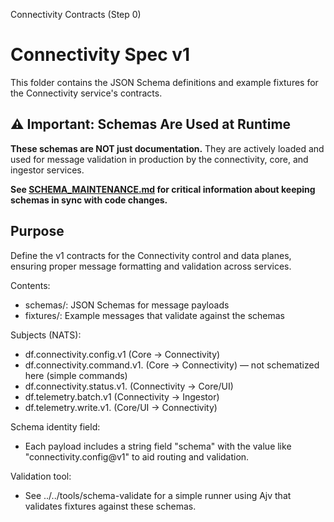 Connectivity Contracts (Step 0)

# Connectivity Spec v1

This folder contains the JSON Schema definitions and example fixtures for the Connectivity service's contracts.

## ⚠️ Important: Schemas Are Used at Runtime

**These schemas are NOT just documentation.** They are actively loaded and used for message validation in production by the connectivity, core, and ingestor services.

**See [SCHEMA_MAINTENANCE.md](./SCHEMA_MAINTENANCE.md) for critical information about keeping schemas in sync with code changes.**

## Purpose

Define the v1 contracts for the Connectivity control and data planes, ensuring proper message formatting and validation across services.

Contents:
- schemas/: JSON Schemas for message payloads
- fixtures/: Example messages that validate against the schemas

Subjects (NATS):
- df.connectivity.config.v1               (Core → Connectivity)
- df.connectivity.command.v1.<connId>     (Core → Connectivity) — not schematized here (simple commands)
- df.connectivity.status.v1.<connId>      (Connectivity → Core/UI)
- df.telemetry.batch.v1                   (Connectivity → Ingestor)
- df.telemetry.write.v1.<connId>          (Core/UI → Connectivity)

Schema identity field:
- Each payload includes a string field "schema" with the value like "connectivity.config@v1" to aid routing and validation.

Validation tool:
- See ../../tools/schema-validate for a simple runner using Ajv that validates fixtures against these schemas.
